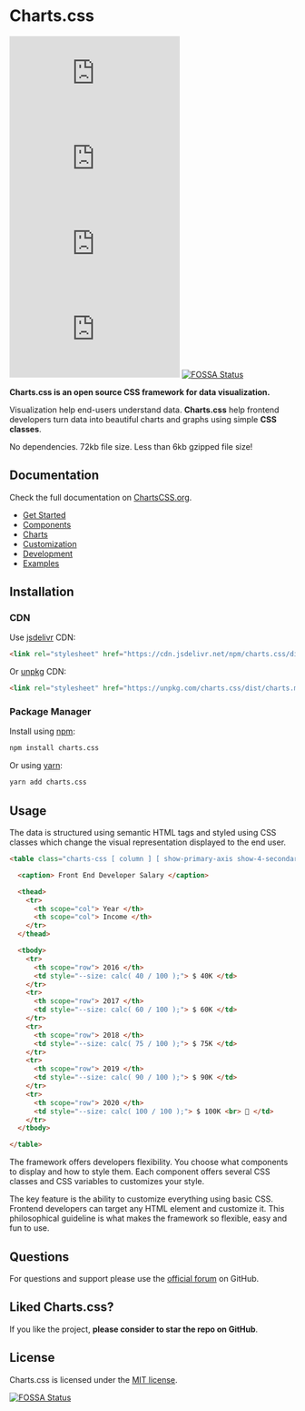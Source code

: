 # Charts.css

![GitHub Version](https://img.shields.io/github/v/release/ChartsCSS/charts.css?style=for-the-badge) ![Minified Size](https://img.shields.io/bundlephobia/min/charts.css?style=for-the-badge) ![GitHub Repo stars](https://img.shields.io/github/stars/ChartsCSS/charts.css?label=GitHub%20Stars&style=for-the-badge) ![License](https://img.shields.io/github/license/ChartsCSS/charts.css?style=for-the-badge)
[![FOSSA Status](https://app.fossa.com/api/projects/git%2Bgithub.com%2FChartsCSS%2Fcharts.css.svg?type=shield)](https://app.fossa.com/projects/git%2Bgithub.com%2FChartsCSS%2Fcharts.css?ref=badge_shield)

**Charts.css is an open source CSS framework for data visualization.**

Visualization help end-users understand data. **Charts.css** help frontend developers turn data into beautiful charts and graphs using simple **CSS classes**.

No dependencies. 72kb file size. Less than 6kb gzipped file size!

## Documentation

Check the full documentation on [ChartsCSS.org](https://ChartsCSS.org/).

* [Get Started](https://chartscss.org/docs/)
* [Components](https://chartscss.org/components/)
* [Charts](https://chartscss.org/charts/)
* [Customization](https://chartscss.org/customization/)
* [Development](https://chartscss.org/development/)
* [Examples](https://chartscss.org/examples/)

## Installation

### CDN

Use [jsdelivr](https://www.jsdelivr.com/package/npm/charts.css) CDN:

```html
<link rel="stylesheet" href="https://cdn.jsdelivr.net/npm/charts.css/dist/charts.min.css">
```

Or [unpkg](https://unpkg.com/browse/charts.css/) CDN:

```html
<link rel="stylesheet" href="https://unpkg.com/charts.css/dist/charts.min.css">
```

### Package Manager

Install using [npm](https://www.npmjs.com/package/charts.css):

```bash
npm install charts.css
```

Or using [yarn](https://classic.yarnpkg.com/en/package/charts.css):

```bash
yarn add charts.css
```

## Usage

The data is structured using semantic HTML tags and styled using CSS classes which change the visual representation displayed to the end user.

```html
<table class="charts-css [ column ] [ show-primary-axis show-4-secondary-axes ] [ data-spacing-4 reverse-data ]">

  <caption> Front End Developer Salary </caption>

  <thead>
    <tr>
      <th scope="col"> Year </th>
      <th scope="col"> Income </th>
    </tr>
  </thead>

  <tbody>
    <tr>
      <th scope="row"> 2016 </th>
      <td style="--size: calc( 40 / 100 );"> $ 40K </td>
    </tr>
    <tr>
      <th scope="row"> 2017 </th>
      <td style="--size: calc( 60 / 100 );"> $ 60K </td>
    </tr>
    <tr>
      <th scope="row"> 2018 </th>
      <td style="--size: calc( 75 / 100 );"> $ 75K </td>
    </tr>
    <tr>
      <th scope="row"> 2019 </th>
      <td style="--size: calc( 90 / 100 );"> $ 90K </td>
    </tr>
    <tr>
      <th scope="row"> 2020 </th>
      <td style="--size: calc( 100 / 100 );"> $ 100K <br> 👑 </td>
    </tr>
  </tbody>

</table>
```

The framework offers developers flexibility. You choose what components to display and how to style them. Each component offers several CSS classes and CSS variables to customizes your style.

The key feature is the ability to customize everything using basic CSS. Frontend developers can target any HTML element and customize it. This philosophical guideline is what makes the framework so flexible, easy and fun to use.

## Questions

For questions and support please use the [official forum](https://github.com/ChartsCSS/charts.css/discussions) on GitHub.

## Liked Charts.css?

If you like the project, **please consider to star the repo on GitHub**.

## License

Charts.css is licensed under the [MIT license](https://opensource.org/licenses/MIT).


[![FOSSA Status](https://app.fossa.com/api/projects/git%2Bgithub.com%2FChartsCSS%2Fcharts.css.svg?type=large)](https://app.fossa.com/projects/git%2Bgithub.com%2FChartsCSS%2Fcharts.css?ref=badge_large)